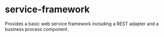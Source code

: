 # service-framework
Provides a basic web service framework including a REST adapter and a business 
process component.
